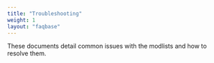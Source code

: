 ```yaml
---
title: "Troubleshooting"
weight: 1
layout: "faqbase"
---
```


These documents detail common issues with the modlists and how to resolve them.